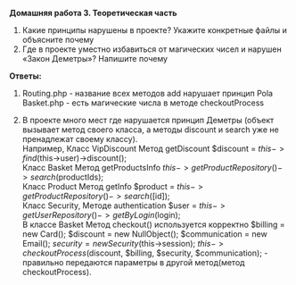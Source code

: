 **Домашняя работа 3. Теоретическая часть**
1. Какие принципы нарушены в проекте? Укажите конкретные файлы и объясните почему 
2. Где в проекте уместно избавиться от магических чисел и нарушен «Закон Деметры»? Напишите почему  

**Ответы:** 
1. Routing.php - название всех методов  add нарушает принцип Pola
Basket.php - есть магические числа в методе checkoutProcess

2. В проекте много мест где нарушается принцип Деметры (объект вызывает метод своего класса, а методы discount и search уже не пренадлежат своему классу).  
  Например, 
  Класс VipDiscount
  Метод getDiscount
  $discount = $this->find($this->user)->discount();  
  Класс Basket
  Метод getProductsInfo
  $this->getProductRepository()->search($productIds);  
  Класс Product
  Метод getInfo
  $product = $this->getProductRepository()->search([$id]);  
  Класс Security,
  Методе authentication
  $user = $this->getUserRepository()->getByLogin($login);  
  В классе Basket 
  Метод checkout() используется корректно
  $billing = new Card();
  $discount = new NullObject();
  $communication = new Email();
  $security = new Security($this->session);
  $this->checkoutProcess($discount, $billing, $security, $communication); - правильно передаются параметры в другой метод(метод checkoutProcess).

